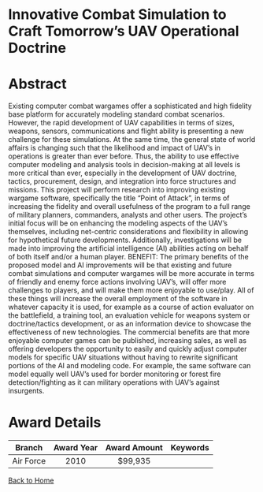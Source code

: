 
Innovative Combat Simulation to Craft Tomorrow’s UAV Operational Doctrine
=========================================================================

# Abstract


Existing computer combat wargames offer a sophisticated and high fidelity base platform for accurately modeling standard combat scenarios.  However, the rapid development of UAV capabilities in terms of sizes, weapons, sensors, communications and flight ability is presenting a new challenge for these simulations. At the same time, the general state of world affairs is changing such that the likelihood and impact of UAV’s in operations is greater than ever before.  Thus, the ability to use effective computer modeling and analysis tools in decision-making at all levels is more critical than ever, especially in the development of UAV doctrine, tactics, procurement, design, and integration into force structures and missions.   This project will perform research into improving existing wargame software, specifically the title “Point of Attack”, in terms of increasing the fidelity and overall usefulness of the program to a full range of military planners, commanders, analysts and other users.  The project’s initial focus will be on enhancing the modeling aspects of the UAV’s themselves, including net-centric considerations and flexibility in allowing for hypothetical future developments.  Additionally, investigations will be made into improving the artificial intelligence (AI) abilities acting on behalf of both itself and/or a human player.   BENEFIT:  The primary benefits of the proposed model and AI improvements will be that existing and future combat simulations and computer wargames will be more accurate in terms of friendly and enemy force actions involving UAV’s, will offer more challenges to players, and will make them more enjoyable to use/play.  All of these things will increase the overall employment of the software in whatever capacity it is used, for example as a course of action evaluator on the battlefield, a training tool, an evaluation vehicle for weapons system or doctrine/tactics development, or as an information device to showcase the effectiveness of new technologies.  The commercial benefits are that more enjoyable computer games can be published, increasing sales, as well as offering developers the opportunity to easily and quickly adjust computer models for specific UAV situations without having to rewrite significant portions of the AI and modeling code.  For example, the same software can model equally well UAV’s used for border monitoring or forest fire detection/fighting as it can military operations with UAV’s against insurgents.  

# Award Details

|Branch|Award Year|Award Amount|Keywords|
| :---: | :---: | :---: | :---: |
|Air Force|2010|$99,935||
  
  


[Back to Home](https://github.com/chrischow/dod_sbir_awards/Reports/DJ/#1336)